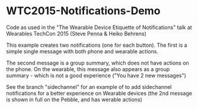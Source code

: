 # WTC2015-Notifications-Demo
Code as used in the "The Wearable Device Etiquette of Notifications" talk at Wearables TechCon 2015 (Steve Penna &amp; Heiko Behrens)

This example creates two notifications (one for each button). The first is a simple single message with both phone and wearable actions.

The second message is a group summary, which does not have actions on the phone. On the wearable, this message also appears as a group summary - which is not a good experience ("You have 2 new messages")

See the branch "sidechannel" for an example of to add sidechannel notifications for a better experience on Wearable devices (the 2nd message is shown in full on the Pebble, and has werable actions)
